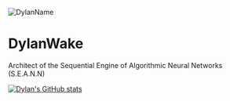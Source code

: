 ![DylanName](https://github.com/DylanWake/DylanWake/blob/master/title.png)

# DylanWake

Architect of the Sequential Engine of Algorithmic Neural Networks (S.E.A.N.N) 

[![Dylan's GitHub stats](https://github-readme-stats.vercel.app/api?username=DylanWake&show_icons=true&theme=tokyonight)](https://github.com/DylanWake/github-readme-stats)

